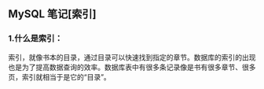 ## MySQL 笔记[索引]

### 1.什么是索引：

索引，就像书本的目录，通过目录可以快速找到指定的章节。数据库的索引的出现也是为了提高数据查询的效率。数据库表中有很多条记录像是书有很多章节、很多页，索引就相当于是它的“目录”。



